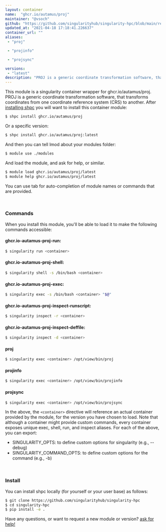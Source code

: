 ```yaml
---
layout: container
name:  "ghcr.io/autamus/proj"
maintainer: "@vsoch"
github: "https://github.com/singularityhub/singularity-hpc/blob/main/registry/ghcr.io/autamus/proj/container.yaml"
updated_at: "2021-04-18 17:18:41.226637"
container_url: ""
aliases:
 - "proj"

 - "projinfo"

 - "projsync"

versions:
 - "latest"
description: "PROJ is a generic coordinate transformation software, that transforms coordinates from one coordinate reference system (CRS) to another."
---
```


This module is a singularity container wrapper for ghcr.io/autamus/proj.
PROJ is a generic coordinate transformation software, that transforms coordinates from one coordinate reference system (CRS) to another.
After [installing shpc](#install) you will want to install this container module:

```bash
$ shpc install ghcr.io/autamus/proj
```

Or a specific version:

```bash
$ shpc install ghcr.io/autamus/proj:latest
```

And then you can tell lmod about your modules folder:

```bash
$ module use ./modules
```

And load the module, and ask for help, or similar.

```bash
$ module load ghcr.io/autamus/proj/latest
$ module help ghcr.io/autamus/proj/latest
```

You can use tab for auto-completion of module names or commands that are provided.

<br>

### Commands

When you install this module, you'll be able to load it to make the following commands accessible:

#### ghcr.io-autamus-proj-run:

```bash
$ singularity run <container>
```

#### ghcr.io-autamus-proj-shell:

```bash
$ singularity shell -s /bin/bash <container>
```

#### ghcr.io-autamus-proj-exec:

```bash
$ singularity exec -s /bin/bash <container> "$@"
```

#### ghcr.io-autamus-proj-inspect-runscript:

```bash
$ singularity inspect -r <container>
```

#### ghcr.io-autamus-proj-inspect-deffile:

```bash
$ singularity inspect -d <container>
```


#### proj
       
```bash
$ singularity exec <container> /opt/view/bin/proj
```


#### projinfo
       
```bash
$ singularity exec <container> /opt/view/bin/projinfo
```


#### projsync
       
```bash
$ singularity exec <container> /opt/view/bin/projsync
```



In the above, the `<container>` directive will reference an actual container provided
by the module, for the version you have chosen to load. Note that although a container
might provide custom commands, every container exposes unique exec, shell, run, and
inspect aliases. For each of the above, you can export:

 - SINGULARITY_OPTS: to define custom options for singularity (e.g., --debug)
 - SINGULARITY_COMMAND_OPTS: to define custom options for the command (e.g., -b)

<br>
  
### Install

You can install shpc locally (for yourself or your user base) as follows:

```bash
$ git clone https://github.com/singularityhub/singularity-hpc
$ cd singularity-hpc
$ pip install -e .
```

Have any questions, or want to request a new module or version? [ask for help!](https://github.com/singularityhub/singularity-hpc/issues)